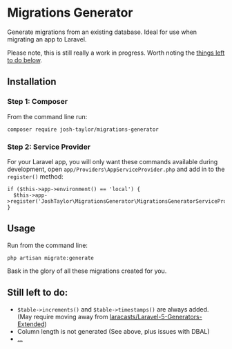# Migrations Generator

Generate migrations from an existing database. Ideal for use when migrating an app to Laravel.

Please note, this is still really a work in progress. Worth noting the [things left to do below](https://github.com/josh-taylor/migrations-generator/#still-left-to-do).

## Installation

### Step 1: Composer

From the command line run:

```
composer require josh-taylor/migrations-generator
```

### Step 2: Service Provider

For your Laravel app, you will only want these commands available during development, open `app/Providers\AppServiceProvider.php` and add in to the `register()` method:

```
if ($this->app->environment() == 'local') {
  $this->app->register('JoshTaylor\MigrationsGenerator\MigrationsGeneratorServiceProvider');
}
```

## Usage

Run from the command line:

```
php artisan migrate:generate
```

Bask in the glory of all these migrations created for you.

## Still left to do:

- `$table->increments()` and `$table->timestamps()` are always added. (May require moving away from [laracasts/Laravel-5-Generators-Extended](https://github.com/laracasts/Laravel-5-Generators-Extended))
- Column length is not generated (See above, plus issues with DBAL)
- [...](https://github.com/josh-taylor/migrations-generator/issues)
